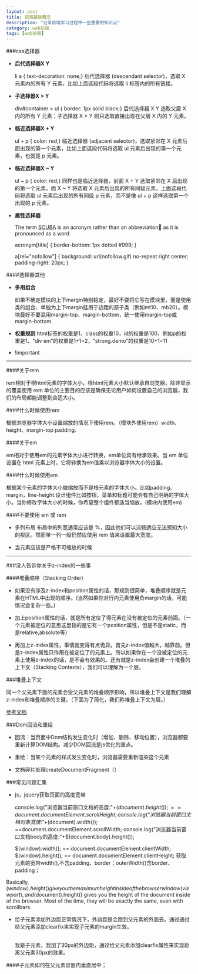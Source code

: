 ```yaml
---
layout: post
title: 前端基础概念
description: "记录前端学习过程中一些重要的知识点"
category: web前端
tags: [web前端]
---
```


###css选择器

* **后代选择器X Y**

	li a { text-decoration: none;}
	后代选择器 (descendant selector)，选取 X 元素内的所有 Y 元素，比如上面这段代码将选取 li 标签内的所有链接。

* **子选择器X > Y**

	div#container > ul { border: 1px solid black;}
	后代选择器 X Y 选取父层 X 内的所有 Y 元素；子选择器 X > Y 则只选取直接出现在父层 X 内的 Y 元素。

* **临近选择器X + Y**

	ul + p { color: red;}
	临近选择器 (adjacent selector)，选取紧邻在 X 元素后面出现的第一个元素，比如上面这段代码将选取 ul 元素后出现的第一个元素，也就是 p 元素。

* **临近选择器X ~ Y**

	ul ~ p {  color: red;}
	同样也是临近选择器，前面 X + Y 选取紧邻在 X 后出现的第一个元素，而 X ~ Y 将选取 X 元素后出现的所有同级元素。上面这段代码将选取 ul 元素后出现的所有同级 p 元素，而不是像 ul + p 这样选取第一个出现的 p 元素。

* **属性选择器**

	<p>The term <acronym title="self-contained underwater breathing􏰀 apparatus">SCUBA</acronym> is an acronym rather than an abbreviation􏰀 as it is pronounced as a word.</p>

	acronym[title] {
		border-bottom: 1px dotted #999;
	}

	a[rel="nofollow"] {
		background: url(nofollow.gif) no-repeat right center; padding-right: 20px;
	}

####选择器其他

* **多用组合**

	如果不确定模块的上下margin特别稳定，最好不要将它写在模块里，而是使用类的组合、单独为上下margin挂用于边距的原子类（例如mt10、mb20）。模块最好不要混用margin-top、margin-bottom，统一使用margin-top或margin-bottom.

* **权重规则**
	html标签的权重是1、class的权重10，id的权重是100，例如p的权重是1、“div em”的权重是1+1=2，“strong.demo"的权重是10+1=11


* !important 


---

####关于rem

rem相对于根html元素的字体大小，根html元素大小默认继承自浏览器，除非显示的覆盖使用 rem 单位的主要目的应该是确保无论用户如何设置自己的浏览器，我们的布局都能调整到合适大小。

####什么时候使用rem

根据浏览器字体大小设置缩放的情况下使用rem。（模块外使用rem）width、height、margin-top padding.


####关于em

em相对于使用em的元素字体大小进行转换，em单位具有继承效果。当 em 单位设置在 html 元素上时，它将转换为em值乘以浏览器字体大小的设置。


####什么时候使用em

根据某个元素的字体大小做缩放而不是根元素的字体大小。比如padding、 margin，line-height.设计组件比如按钮，菜单和标题可能会有自己明确的字体大小。当你修改字体大小的时候，你希望整个组件都适当缩放。(模块内使用em)

####不要使用 em 或 rem
* 多列布局
	布局中的列宽通常应该是 %，因此他们可以流畅适应无法预知大小的视区。然而单一列一般仍然应使用 rem 值来设置最大宽度。

* 当元素应该是严格不可缩放的时候

---

###没人告诉你关于z-index的一些事

####堆叠顺序（Stacking Order）

* 如果没有涉及z-index和position属性的话，那规则很简单，堆叠顺序就是元素在HTML中出现的顺序。(当然如果你对行内元素使用负margin的话，可能情况会复杂一些。)

* 加上position属性的话，就是所有定位了得元素在没有被定位的元素前面。（一个元素被定位的意思这里指的是它有一个position属性，但是不是static，而是relative,absolute等）

* 再加上z-index属性，事情就变得有点诡异。首先z-index值越大，越靠前。但是z-index属性只作用在被定位了的元素上。所以如果你在一个没被定位的元素上使用z-index的话，是不会有效果的。还有就是z-index会创建一个堆叠的上下文（Stacking Contexts），我们可以理解为一个层。

###堆叠上下文

同一个父元素下面的元素会受父元素的堆叠顺序影响，所以堆叠上下文是我们理解z-index和堆叠顺序的关键。（下面为了简化，我们称堆叠上下文为层。）

[参考文档](http://www.w3cplus.com/css/what-no-one-told-you-about-z-index.html)

###Dom回流和重绘

* 回流：当页面中Dom结构发生变化时（增加、删除、移动位置），浏览器都要重新计算DOM结构。减少DOM回流是js优化的重点。

* 重绘：当某个元素的样式发生变化时，浏览器需要重新渲染这个元素

* 文档碎片处理createDocumentFragment（）


###常见问题汇集

* js，jquery获取页面的高度宽带

	console.log("浏览器当前窗口文档的高度:"+$(document).height());  ==document.documentElement.scrollHeight;
	console.log(“浏览器当前窗口文档对象宽度:”+$(document).width()); ==document.documentElement.scrollWidth;
	console.log("浏览器当前窗口文档body的高度:"+$(document.body).height());

	$(window).width(); == document.documentElement.clientWidth;
	$(window).height(); == document.documentElement.clientHeight;
	获取元素的宽带width(),不含padding、border；outerWidth()含border、padding；

Basically, $(window).height() give you the maximum height inside of the browser window (viewport), and$(document).height() gives you the height of the document inside of the browser. Most of the time,
they will be exactly the same, even with scrollbars.

* 给子元素添加外边距正常情况下，外边距是会跑到父元素的外面去。通过通过给父元素添加clearfix来实现子元素的margin生效。

	 <div class="wrap clearfix">
        <div class="post-title" style="margin-top:30px">
			我是子元素，我加了30px的外边距，通过给父元素添加clearfix属性来实现距离父元素30px的效果。
        </div>
    </div>


####子元素如何在父元素容器内垂直居中；

